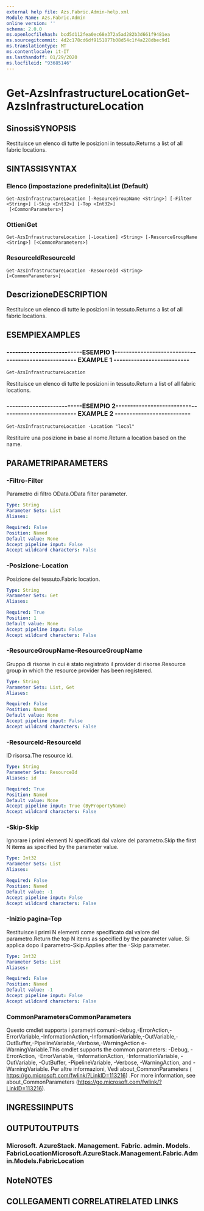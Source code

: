 ```yaml
---
external help file: Azs.Fabric.Admin-help.xml
Module Name: Azs.Fabric.Admin
online version: ''
schema: 2.0.0
ms.openlocfilehash: bcd5d112fea0ec68e372a5ad282b3d661f9481ea
ms.sourcegitcommit: 4d2c178cd6df9151877b08d54c1f4a228dbec9d1
ms.translationtype: MT
ms.contentlocale: it-IT
ms.lasthandoff: 01/29/2020
ms.locfileid: "93685146"
---
```

# <span data-ttu-id="ff106-101">Get-AzsInfrastructureLocation</span><span class="sxs-lookup"><span data-stu-id="ff106-101">Get-AzsInfrastructureLocation</span></span>

## <span data-ttu-id="ff106-102">Sinossi</span><span class="sxs-lookup"><span data-stu-id="ff106-102">SYNOPSIS</span></span>
<span data-ttu-id="ff106-103">Restituisce un elenco di tutte le posizioni in tessuto.</span><span class="sxs-lookup"><span data-stu-id="ff106-103">Returns a list of all fabric locations.</span></span>

## <span data-ttu-id="ff106-104">SINTASSI</span><span class="sxs-lookup"><span data-stu-id="ff106-104">SYNTAX</span></span>

### <span data-ttu-id="ff106-105">Elenco (impostazione predefinita)</span><span class="sxs-lookup"><span data-stu-id="ff106-105">List (Default)</span></span>
```
Get-AzsInfrastructureLocation [-ResourceGroupName <String>] [-Filter <String>] [-Skip <Int32>] [-Top <Int32>]
 [<CommonParameters>]
```

### <span data-ttu-id="ff106-106">Ottieni</span><span class="sxs-lookup"><span data-stu-id="ff106-106">Get</span></span>
```
Get-AzsInfrastructureLocation [-Location] <String> [-ResourceGroupName <String>] [<CommonParameters>]
```

### <span data-ttu-id="ff106-107">ResourceId</span><span class="sxs-lookup"><span data-stu-id="ff106-107">ResourceId</span></span>
```
Get-AzsInfrastructureLocation -ResourceId <String> [<CommonParameters>]
```

## <span data-ttu-id="ff106-108">Descrizione</span><span class="sxs-lookup"><span data-stu-id="ff106-108">DESCRIPTION</span></span>
<span data-ttu-id="ff106-109">Restituisce un elenco di tutte le posizioni in tessuto.</span><span class="sxs-lookup"><span data-stu-id="ff106-109">Returns a list of all fabric locations.</span></span>

## <span data-ttu-id="ff106-110">ESEMPI</span><span class="sxs-lookup"><span data-stu-id="ff106-110">EXAMPLES</span></span>

### <span data-ttu-id="ff106-111">--------------------------ESEMPIO 1--------------------------</span><span class="sxs-lookup"><span data-stu-id="ff106-111">-------------------------- EXAMPLE 1 --------------------------</span></span>
```
Get-AzsInfrastructureLocation
```

<span data-ttu-id="ff106-112">Restituisce un elenco di tutte le posizioni in tessuto.</span><span class="sxs-lookup"><span data-stu-id="ff106-112">Return a list of all fabric locations.</span></span>

### <span data-ttu-id="ff106-113">--------------------------ESEMPIO 2--------------------------</span><span class="sxs-lookup"><span data-stu-id="ff106-113">-------------------------- EXAMPLE 2 --------------------------</span></span>
```
Get-AzsInfrastructureLocation -Location "local"
```

<span data-ttu-id="ff106-114">Restituire una posizione in base al nome.</span><span class="sxs-lookup"><span data-stu-id="ff106-114">Return a location based on the name.</span></span>

## <span data-ttu-id="ff106-115">PARAMETRI</span><span class="sxs-lookup"><span data-stu-id="ff106-115">PARAMETERS</span></span>

### <span data-ttu-id="ff106-116">-Filtro</span><span class="sxs-lookup"><span data-stu-id="ff106-116">-Filter</span></span>
<span data-ttu-id="ff106-117">Parametro di filtro OData.</span><span class="sxs-lookup"><span data-stu-id="ff106-117">OData filter parameter.</span></span>

```yaml
Type: String
Parameter Sets: List
Aliases: 

Required: False
Position: Named
Default value: None
Accept pipeline input: False
Accept wildcard characters: False
```

### <span data-ttu-id="ff106-118">-Posizione</span><span class="sxs-lookup"><span data-stu-id="ff106-118">-Location</span></span>
<span data-ttu-id="ff106-119">Posizione del tessuto.</span><span class="sxs-lookup"><span data-stu-id="ff106-119">Fabric location.</span></span>

```yaml
Type: String
Parameter Sets: Get
Aliases: 

Required: True
Position: 1
Default value: None
Accept pipeline input: False
Accept wildcard characters: False
```

### <span data-ttu-id="ff106-120">-ResourceGroupName</span><span class="sxs-lookup"><span data-stu-id="ff106-120">-ResourceGroupName</span></span>
<span data-ttu-id="ff106-121">Gruppo di risorse in cui è stato registrato il provider di risorse.</span><span class="sxs-lookup"><span data-stu-id="ff106-121">Resource group in which the resource provider has been registered.</span></span>

```yaml
Type: String
Parameter Sets: List, Get
Aliases: 

Required: False
Position: Named
Default value: None
Accept pipeline input: False
Accept wildcard characters: False
```

### <span data-ttu-id="ff106-122">-ResourceId</span><span class="sxs-lookup"><span data-stu-id="ff106-122">-ResourceId</span></span>
<span data-ttu-id="ff106-123">ID risorsa.</span><span class="sxs-lookup"><span data-stu-id="ff106-123">The resource id.</span></span>

```yaml
Type: String
Parameter Sets: ResourceId
Aliases: id

Required: True
Position: Named
Default value: None
Accept pipeline input: True (ByPropertyName)
Accept wildcard characters: False
```

### <span data-ttu-id="ff106-124">-Skip</span><span class="sxs-lookup"><span data-stu-id="ff106-124">-Skip</span></span>
<span data-ttu-id="ff106-125">Ignorare i primi elementi N specificati dal valore del parametro.</span><span class="sxs-lookup"><span data-stu-id="ff106-125">Skip the first N items as specified by the parameter value.</span></span>

```yaml
Type: Int32
Parameter Sets: List
Aliases: 

Required: False
Position: Named
Default value: -1
Accept pipeline input: False
Accept wildcard characters: False
```

### <span data-ttu-id="ff106-126">-Inizio pagina</span><span class="sxs-lookup"><span data-stu-id="ff106-126">-Top</span></span>
<span data-ttu-id="ff106-127">Restituisce i primi N elementi come specificato dal valore del parametro.</span><span class="sxs-lookup"><span data-stu-id="ff106-127">Return the top N items as specified by the parameter value.</span></span>
<span data-ttu-id="ff106-128">Si applica dopo il parametro-Skip.</span><span class="sxs-lookup"><span data-stu-id="ff106-128">Applies after the -Skip parameter.</span></span>

```yaml
Type: Int32
Parameter Sets: List
Aliases: 

Required: False
Position: Named
Default value: -1
Accept pipeline input: False
Accept wildcard characters: False
```

### <span data-ttu-id="ff106-129">CommonParameters</span><span class="sxs-lookup"><span data-stu-id="ff106-129">CommonParameters</span></span>
<span data-ttu-id="ff106-130">Questo cmdlet supporta i parametri comuni:-debug,-ErrorAction,-ErrorVariable,-InformationAction,-InformationVariable,-OutVariable,-OutBuffer,-PipelineVariable,-Verbose,-WarningAction e-WarningVariable.</span><span class="sxs-lookup"><span data-stu-id="ff106-130">This cmdlet supports the common parameters: -Debug, -ErrorAction, -ErrorVariable, -InformationAction, -InformationVariable, -OutVariable, -OutBuffer, -PipelineVariable, -Verbose, -WarningAction, and -WarningVariable.</span></span> <span data-ttu-id="ff106-131">Per altre informazioni, Vedi about_CommonParameters ( https://go.microsoft.com/fwlink/?LinkID=113216) .</span><span class="sxs-lookup"><span data-stu-id="ff106-131">For more information, see about_CommonParameters (https://go.microsoft.com/fwlink/?LinkID=113216).</span></span>

## <span data-ttu-id="ff106-132">INGRESSI</span><span class="sxs-lookup"><span data-stu-id="ff106-132">INPUTS</span></span>

## <span data-ttu-id="ff106-133">OUTPUT</span><span class="sxs-lookup"><span data-stu-id="ff106-133">OUTPUTS</span></span>

### <span data-ttu-id="ff106-134">Microsoft. AzureStack. Management. Fabric. admin. Models. FabricLocation</span><span class="sxs-lookup"><span data-stu-id="ff106-134">Microsoft.AzureStack.Management.Fabric.Admin.Models.FabricLocation</span></span>

## <span data-ttu-id="ff106-135">Note</span><span class="sxs-lookup"><span data-stu-id="ff106-135">NOTES</span></span>

## <span data-ttu-id="ff106-136">COLLEGAMENTI CORRELATI</span><span class="sxs-lookup"><span data-stu-id="ff106-136">RELATED LINKS</span></span>

